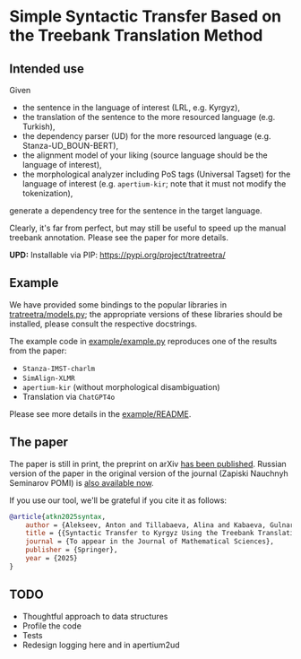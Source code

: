 # Simple Syntactic Transfer Based on the Treebank Translation Method

## Intended use 

Given 
* the sentence in the language of interest (LRL, e.g. Kyrgyz),
* the translation of the sentence to the more resourced language (e.g. Turkish),
* the dependency parser (UD) for the more resourced language (e.g. Stanza-UD_BOUN-BERT),
* the alignment model of your liking (source language should be the language of interest),
* the morphological analyzer including PoS tags (Universal Tagset) for the language of interest (e.g. `apertium-kir`; note that it must not modify the tokenization),

generate a dependency tree for the sentence in the target language.

Clearly, it's far from perfect, but may still be useful to speed up the manual treebank annotation. Please see the paper for more details.

**UPD:** Installable via PIP: https://pypi.org/project/tratreetra/

## Example

We have provided some bindings to the popular libraries in [tratreetra/models.py](tratreetra/models.py); the appropriate
versions of these libraries should be installed, please consult the respective docstrings.

The example code in [example/example.py](example/example.py) reproduces one of the results from the paper:

* `Stanza-IMST-charlm`
* `SimAlign-XLMR`
* `apertium-kir` (without morphological disambiguation)
* Translation via `ChatGPT4o`

Please see more details in the [example/README](example/README.md).

## The paper

The paper is still in print, the preprint on arXiv [has been published](https://arxiv.org/abs/2412.13146). 
Russian version of the paper in the original version of the journal (Zapiski Nauchnyh Seminarov POMI) is [also available now](http://www.pdmi.ras.ru/znsl/2024/v540/abs252.html).

If you use our tool, we'll be grateful if you cite it as follows:

```bibtex
@article{atkn2025syntax,
    author = {Alekseev, Anton and Tillabaeva, Alina and Kabaeva, Gulnara Dzh. and Nikolenko, Sergey I.},
    title = {{Syntactic Transfer to Kyrgyz Using the Treebank Translation Method (in print)}},
    journal = {To appear in the Journal of Mathematical Sciences},
    publisher = {Springer},
    year = {2025}
}
```

## TODO 

* Thoughtful approach to data structures
* Profile the code
* Tests
* Redesign logging here and in apertium2ud
